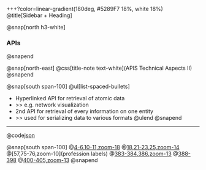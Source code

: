 +++?color=linear-gradient(180deg, #5289F7 18%, white 18%)
@title[Sidebar + Heading]

@snap[north h3-white]
### APIs
@snapend

@snap[north-east]
@css[title-note text-white](APIS Technical Aspects II)
@snapend

@snap[south span-100]
@ul[list-spaced-bullets]
- Hyperlinked API for retrieval of atomic data
- \>\> e.g. network visualization
- 2nd API for retrieval of every information on one entity
- \>\> used for serializing data to various formats
@ulend
@snapend

---

@code[json](data/api2_json.json)

@snap[south span-100]
@[4-6,10-11,zoom-18](metadata)
@[18,21-23,25,zoom-14](Labels)
@[57,75-76,zoom-10](profession labels)
@[383-384,386,zoom-13](relations)
@[388-398](annotations)
@[400-405,zoom-13](revisions)
@snapend
